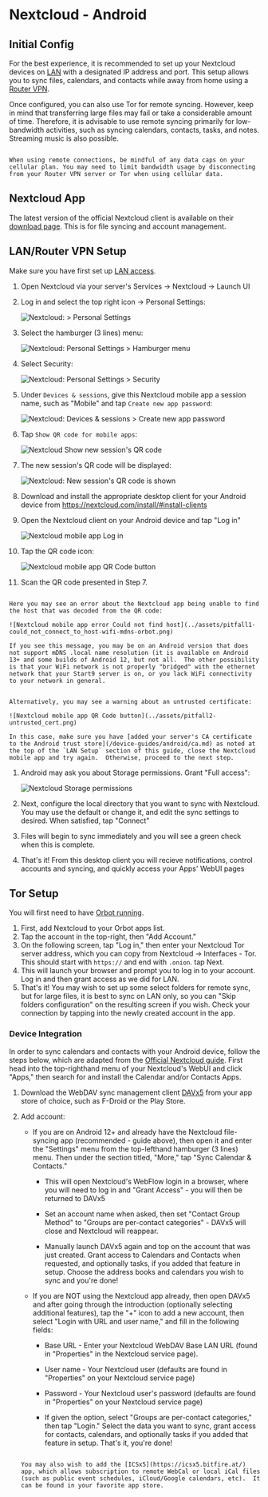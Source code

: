 # Nextcloud - Android

## Initial Config

For the best experience, it is recommended to set up your Nextcloud devices on [LAN](/user-manual/connecting-locally.md) with a designated IP address and port. This setup allows you to sync files, calendars, and contacts while away from home using a [Router VPN](/user-manual/connecting-remotely.md).

Once configured, you can also use Tor for remote syncing. However, keep in mind that transferring large files may fail or take a considerable amount of time. Therefore, it is advisable to use remote syncing primarily for low-bandwidth activities, such as syncing calendars, contacts, tasks, and notes. Streaming music is also possible.

```admonish warning

When using remote connections, be mindful of any data caps on your cellular plan. You may need to limit bandwidth usage by disconnecting from your Router VPN server or Tor when using cellular data.

```

## Nextcloud App

The latest version of the official Nextcloud client is available on their [download page](https://nextcloud.com/install/#install-clients).  This is for file syncing and account management.


## LAN/Router VPN Setup

Make sure you have first set up [LAN access](/device-guides/android/ca.md).

1. Open Nextcloud via your server's Services -> Nextcloud -> Launch UI

1. Log in and select the top right icon -> Personal Settings:

    ![Nextcloud: > Personal Settings](../assets/web-step1-personal_settings.png) 


1. Select the hamburger (3 lines) menu:

    ![Nextcloud: Personal Settings > Hamburger menu](../assets/web-step2-ps-profile.png)


1. Select Security:

    ![Nextcloud: Personal Settings > Security](../assets/web-step3-security.png)


1. Under `Devices & sessions`, give this Nextcloud mobile app a session name, such as "Mobile" and tap `Create new app password`:

    ![Nextcloud: Devices & sessions > Create new app password](../assets/web-step4-new_session.png)
    

1.  Tap `Show QR code for mobile apps`:
  
    ![Nextcloud Show new session's QR code](../assets/web-step5-show_qr_code.png)


1. The new session's QR code will be displayed:

    ![Nextcloud: New session's QR code is shown](../assets/web-step6-qr_code_shown.png)

1. Download and install the appropriate desktop client for your Android device from https://nextcloud.com/install/#install-clients

1. Open the Nextcloud client on your Android device and tap "Log in"

    ![Nextcloud mobile app Log in](../assets/step1-login.png)


1. Tap the QR code icon:

    ![Nextcloud mobile app QR Code button](../assets/step2-read_qrcode.png)


1. Scan the QR code presented in Step 7.


```admonish note

Here you may see an error about the Nextcloud app being unable to find the host that was decoded from the QR code:

![Nextcloud mobile app error Could not find host](../assets/pitfall1-could_not_connect_to_host-wifi-mdns-orbot.png)

If you see this message, you may be on an Android version that does not support mDNS .local name resolution (it is available on Android 13+ and some builds of Android 12, but not all.  The other possibility is that your WiFi network is not properly "bridged" with the ethernet network that your Start9 server is on, or you lack WiFi connectivity to your network in general.

```
        



```admonish note

Alternatively, you may see a warning about an untrusted certificate:

![Nextcloud mobile app QR Code button](../assets/pitfall2-untrusted_cert.png)

In this case, make sure you have [added your server's CA certificate to the Android trust store](/device-guides/android/ca.md) as noted at the top of the `LAN Setup` section of this guide, close the Nextcloud mobile app and try again.  Otherwise, proceed to the next step.

```

1. Android may ask you about Storage permissions.  Grant "Full access":

    ![Nextcloud Storage permissions](../assets/step3-grant_file_access.png)

1. Next, configure the local directory that you want to sync with Nextcloud. You may use the default or change it, and edit the sync settings to desired. When satisfied, tap "Connect"

1. Files will begin to sync immediately and you will see a green check when this is complete.

1. That's it! From this desktop client you will recieve notifications, control accounts and syncing, and quickly access your Apps' WebUI pages


## Tor Setup

You will first need to have [Orbot running](/src/device-guides/android/tor.md).

1. First, add Nextcloud to your Orbot apps list.
2. Tap the account in the top-right, then "Add Account."
3. On the following screen, tap "Log in," then enter your Nextcloud Tor server address, which you can copy from Nextcloud -> Interfaces - Tor. This should start with ``https://`` and end with ``.onion``. tap Next.
4. This will launch your browser and prompt you to log in to your account. Log in and then grant access as we did for LAN.
5. That's it! You may wish to set up some select folders for remote sync, but for large files, it is best to sync on LAN only, so you can "Skip folders configuration" on the resulting screen if you wish. Check your connection by tapping into the newly created account in the app.


### Device Integration

In order to sync calendars and contacts with your Android device, follow the steps below, which are adapted from the [Official Nextcloud guide](https://docs.nextcloud.com/server/25/user_manual/en/groupware/sync_android.html).  First head into the top-righthand menu of your Nextcloud's WebUI and click "Apps," then search for and install the Calendar and/or Contacts Apps.

1. Download the WebDAV sync management client [DAVx5](https://www.davx5.com/download/) from your app store of choice, such as F-Droid or the Play Store.

2. Add account:

   - If you are on Android 12+ and already have the Nextcloud file-syncing app (recommended - guide above), then open it and enter the "Settings" menu from the top-lefthand hamburger (3 lines) menu.  Then under the section titled, "More," tap "Sync Calendar & Contacts."

     - This will open Nextcloud's WebFlow login in a browser, where you will need to log in and "Grant Access" - you will then be returned to DAVx5
     
     - Set an account name when asked, then set "Contact Group Method" to "Groups are per-contact categories" - DAVx5 will close and Nextcloud will reappear.
     
     - Manually launch DAVx5 again and top on the account that was just created.  Grant access to Calendars and Contacts when requested, and optionally tasks, if you added that feature in setup.  Choose the address books and calendars you wish to sync and you're done!

   - If you are NOT using the Nextcloud app already, then open DAVx5 and after going through the introduction (optionally selecting additional features), tap the "+" icon to add a new account, then select "Login with URL and user name," and fill in the following fields:

     - Base URL - Enter your Nextcloud WebDAV Base LAN URL (found in "Properties" in the Nextcloud service page).

     - User name - Your Nextcloud user (defaults are found in "Properties" on your Nextcloud service page)

     - Password - Your Nextcloud user's password (defaults are found in "Properties" on your Nextcloud service page)

     - If given the option, select "Groups are per-contact categories," then tap "Login."  Select the data you want to sync, grant access for contacts, calendars, and optionally tasks if you added that feature in setup.  That's it, you're done!
     
    ```admonish tip
    
    You may also wish to add the [ICSx5](https://icsx5.bitfire.at/) app, which allows subscription to remote WebCal or local iCal files (such as public event schedules, iCloud/Google calendars, etc).  It can be found in your favorite app store.

    ```